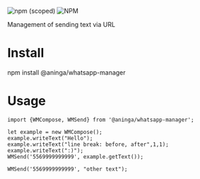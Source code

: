![npm (scoped)](https://img.shields.io/npm/v/@aninga/whatsapp-manager)
![NPM](https://img.shields.io/npm/l/@aninga/whatsapp-manager)

Management of sending text via URL

# Install
npm install @aninga/whatsapp-manager 

# Usage
```
import {WMCompose, WMSend} from '@aninga/whatsapp-manager';

let example = new WMCompose();
example.writeText("Hello");
example.writeText("line break: before, after",1,1);
example.writeText(":)");
WMSend('5569999999999', example.getText());

WMSend('5569999999999', "other text");

```